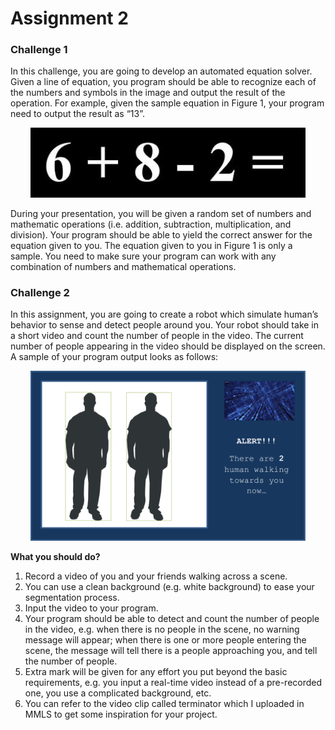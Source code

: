 # Assignment 2
### Challenge 1
In this challenge, you are going to develop an automated equation solver. Given a line of equation, you
program should be able to recognize each of the numbers and symbols in the image and output the result
of the operation. For example, given the sample equation in Figure 1, your program need to output the
result as “13”.

<p align="center">
    <img width="440" src="https://github.com/cheewoei1997/computer-vision/blob/master/Assignment%202/images/sixpluseight.png">
</p>

During your presentation, you will be given a random set of numbers and mathematic operations (i.e.
addition, subtraction, multiplication, and division). Your program should be able to yield the correct
answer for the equation given to you. The equation given to you in Figure 1 is only a sample. You need to
make sure your program can work with any combination of numbers and mathematical operations.

### Challenge 2
In this assignment, you are going to create a robot which simulate human’s behavior to sense and detect
people around you. Your robot should take in a short video and count the number of people in the video.
The current number of people appearing in the video should be displayed on the screen. A sample of your
program output looks as follows:

<p align="center">
    <img width="440" src="https://github.com/cheewoei1997/computer-vision/blob/master/Assignment%202/images/shadypeople.png">
</p>

**What you should do?**
1. Record a video of you and your friends walking across a scene.
2. You can use a clean background (e.g. white background) to ease your segmentation process.
3. Input the video to your program.
4. Your program should be able to detect and count the number of people in the video, e.g. when
there is no people in the scene, no warning message will appear; when there is one or more
people entering the scene, the message will tell there is a people approaching you, and tell the
number of people.
5. Extra mark will be given for any effort you put beyond the basic requirements, e.g. you input a
real-time video instead of a pre-recorded one, you use a complicated background, etc.
6. You can refer to the video clip called terminator which I uploaded in MMLS to get some
inspiration for your project.